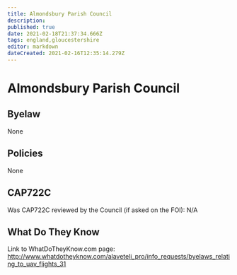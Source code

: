 ```yaml
---
title: Almondsbury Parish Council
description: 
published: true
date: 2021-02-18T21:37:34.666Z
tags: england,gloucestershire
editor: markdown
dateCreated: 2021-02-16T12:35:14.279Z
---
```


# Almondsbury Parish Council



## Byelaw
None

## Policies
None

## CAP722C

Was CAP722C reviewed by the Council (if asked on the FOI): N/A

## What Do They Know

Link to WhatDoTheyKnow.com page:
http://www.whatdotheyknow.com/alaveteli_pro/info_requests/byelaws_relating_to_uav_flights_31

